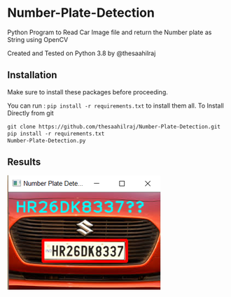 # Number-Plate-Detection
Python Program to Read Car Image file and return the Number plate as String using OpenCV

Created and Tested on Python 3.8 by @thesaahilraj

## Installation
Make sure to install these packages before proceeding.

You can run : `pip install -r requirements.txt` to install them all.
To Install Directly from git
```
git clone https://github.com/thesaahilraj/Number-Plate-Detection.git
pip install -r requirements.txt
Number-Plate-Detection.py
```

## Results
![alt text](https://github.com/thesaahilraj/Number-Plate-Detection/blob/master/Result.jpg?raw=true)

